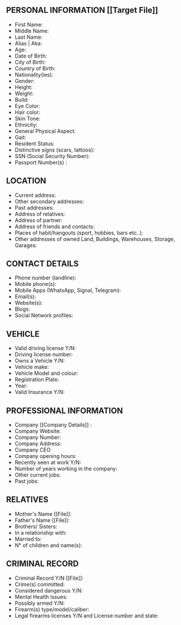 ## PERSONAL INFORMATION [[Target File]]
 - First Name:
 - Middle Name:
 - Last Name:
 - Alias | Aka: 
 - Age:
 - Date of Birth:
 - City of Birth:
 - Country of Birth:
 - Nationality(ies):
 - Gender:
 - Height:
 - Weight:
 - Build: 
 - Eye Color: 
 - Hair color:
 - Skin Tone: 
 - Ethnicity:
 - General Physical Aspect: 
 - Gait: 
 - Resident Status: 
 - Distinctive signs (scars, tattoos):
 - SSN (Social Security Number): 
 - Passport Number(s) : 


## LOCATION
 - Current address: 
 - Other secondary addresses: 
 - Past addresses: 
 - Address of relatives:
 - Address of partner: 
 - Address of friends and contacts:
- Places of habit/hangouts (sport, hobbies, bars etc..):
- Other addresses of owned Land, Buildings, Warehouses, Storage, Garages:


## CONTACT DETAILS
 - Phone number (landline): 
 - Mobile phone(s):
 - Mobile Apps (WhatsApp, Signal, Telegram):
 - Email(s): 
 - Website(s):
 - Blogs: 
 - Social Network profiles: 


## VEHICLE
 - Valid driving license Y/N: 
 - Driving license number: 
 - Owns a Vehicle Y/N: 
 - Vehicle make:
 - Vehicle Model and colour: 
 - Registration Plate: 
 - Year: 
 - Valid Insurance Y/N: 


## PROFESSIONAL INFORMATION
 - Company [[Company Details]] :
 - Company Website: 
 - Company Number:
 - Company Address: 
 - Company CEO
 - Company opening hours: 
 - Recently seen at work Y/N: 
 - Number of years working in the company:
 - Other current jobs: 
 - Past jobs: 


## RELATIVES
 - Mother's Name [[File]]:
 - Father's Name [[File]]:
 - Brothers/ Sisters: 
 - In a relationship with:
 - Married to: 
 - N° of children and name(s): 


## CRIMINAL RECORD 
 - Criminal Record Y/N [[File]]: 
 - Crime(s) committed: 
 - Considered dangerous Y/N: 
 - Mental Health Issues: 
 - Possibly armed Y/N: 
 - Firearm(s) type/model/caliber: 
 - Legal firearms licenses Y/N and License number and state: 
